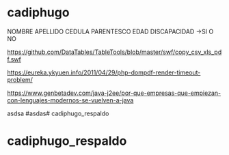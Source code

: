 # cadiphugo
 NOMBRE APELLIDO
 CEDULA
 PARENTESCO
 EDAD
 DISCAPACIDAD ->SI O NO

https://github.com/DataTables/TableTools/blob/master/swf/copy_csv_xls_pdf.swf

https://eureka.ykyuen.info/2011/04/29/php-dompdf-render-timeout-problem/

https://www.genbetadev.com/java-j2ee/por-que-empresas-que-empiezan-con-lenguajes-modernos-se-vuelven-a-java

asdsa
#asdas# cadiphugo_respaldo
# cadiphugo_respaldo
